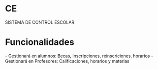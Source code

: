 # CE
SISTEMA DE CONTROL ESCOLAR
<H1>Funcionalidades</H1>
- Gestionará en alumnos: Becas, Inscripciones, reinscriciones, horarios
-  Gestionará en Profesores: Calificaciones, horarios y materias
